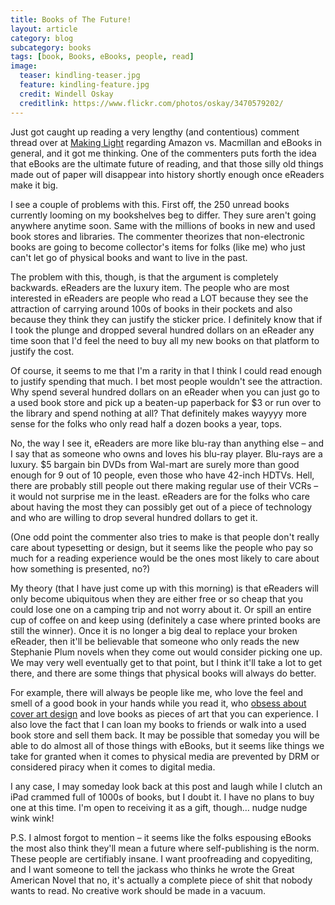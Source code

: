 ```yaml
---
title: Books of The Future!
layout: article
category: blog
subcategory: books
tags: [book, Books, eBooks, people, read]
image:
  teaser: kindling-teaser.jpg
  feature: kindling-feature.jpg
  credit: Windell Oskay
  creditlink: https://www.flickr.com/photos/oskay/3470579202/
---
```


Just got caught up reading a very lengthy (and contentious) comment thread over at [Making Light][ml] regarding Amazon vs. Macmillan and eBooks in general, and it got me thinking. One of the commenters puts forth the idea that eBooks are the ultimate future of reading, and that those silly old things made out of paper will disappear into history shortly enough once eReaders make it big.

I see a couple of problems with this. First off, the 250 unread books currently looming on my bookshelves beg to differ. They sure aren't going anywhere anytime soon. Same with the millions of books in new and used book stores and libraries. The commenter theorizes that non-electronic books are going to become collector's items for folks (like me) who just can't let go of physical books and want to live in the past.

The problem with this, though, is that the argument is completely backwards. eReaders are the luxury item. The people who are most interested in eReaders are people who read a LOT because they see the attraction of carrying around 100s of books in their pockets and also because they think they can justify the sticker price. I definitely know that if I took the plunge and dropped several hundred dollars on an eReader any time soon that I'd feel the need to buy all my new books on that platform to justify the cost.

Of course, it seems to me that I'm a rarity in that I think I could read enough to justify spending that much. I bet most people wouldn't see the attraction. Why spend several hundred dollars on an eReader when you can just go to a used book store and pick up a beaten-up paperback for $3 or run over to the library and spend nothing at all? That definitely makes wayyyy more sense for the folks who only read half a dozen books a year, tops.

No, the way I see it, eReaders are more like blu-ray than anything else – and I say that as someone who owns and loves his blu-ray player. Blu-rays are a luxury. $5 bargain bin DVDs from Wal-mart are surely more than good enough for 9 out of 10 people, even those who have 42-inch HDTVs. Hell, there are probably still people out there making regular use of their VCRs – it would not surprise me in the least. eReaders are for the folks who care about having the most they can possibly get out of a piece of technology and who are willing to drop several hundred dollars to get it.

(One odd point the commenter also tries to make is that people don't really care about typesetting or design, but it seems like the people who pay so much for a reading experience would be the ones most likely to care about how something is presented, no?)

My theory (that I have just come up with this morning) is that eReaders will only become ubiquitous when they are either free or so cheap that you could lose one on a camping trip and not worry about it. Or spill an entire cup of coffee on and keep using (definitely a case where printed books are still the winner). Once it is no longer a big deal to replace your broken eReader, then it'll be believable that someone who only reads the new Stephanie Plum novels when they come out would consider picking one up. We may very well eventually get to that point, but I think it'll take a lot to get there, and there are some things that physical books will always do better.

For example, there will always be people like me, who love the feel and smell of a good book in your hands while you read it, who [obsess about cover art design][fob] and love books as pieces of art that you can experience. I also love the fact that I can loan my books to friends or walk into a used book store and sell them back. It may be possible that someday you will be able to do almost all of those things with eBooks, but it seems like things we take for granted when it comes to physical media are prevented by DRM or considered piracy when it comes to digital media.

I any case, I may someday look back at this post and laugh while I clutch an iPad crammed full of 1000s of books, but I doubt it. I have no plans to buy one at this time. I'm open to receiving it as a gift, though&#8230; nudge nudge wink wink!

P.S. I almost forgot to mention – it seems like the folks espousing eBooks the most also think they'll mean a future where self-publishing is the norm. These people are certifiably insane. I want proofreading and copyediting, and I want someone to tell the jackass who thinks he wrote the Great American Novel that no, it's actually a complete piece of shit that nobody wants to read. No creative work should be made in a vacuum.

[ml]: http://nielsenhayden.com/makinglight/archives/012168.html
[fob]: http://faceoutbooks.com/
